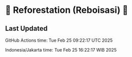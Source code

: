 
# 🌳 Reforestation (Reboisasi) 🌲

## Last Updated

GitHub Actions time: Tue Feb 25 09:22:17 UTC 2025

Indonesia/Jakarta time: Tue Feb 25 16:22:17 WIB 2025

